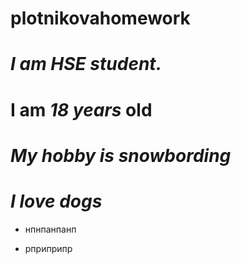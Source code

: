 # plotnikovahomework
 # ***I am HSE student.***
 # **I am _18 years_ old**
# _My hobby is snowbording_
# *I love dogs*
- нпнпанпанп 
+ рприприпр
